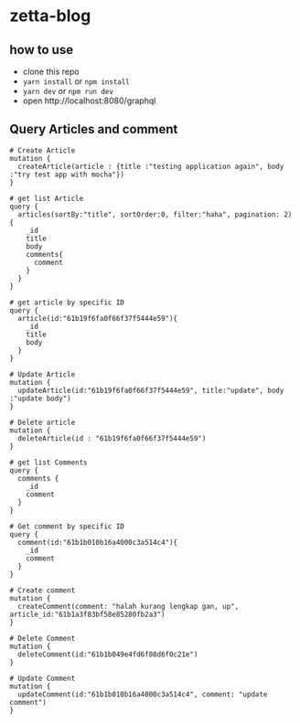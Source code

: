 # zetta-blog

## how to use
* clone this repo
* ```yarn install``` or  ```npm install```
* ```yarn dev``` or ```npm run dev```
* open http://localhost:8080/graphql


## Query Articles and comment 

```
# Create Article
mutation {
  createArticle(article : {title :"testing application again", body :"try test app with mocha"}) 
}

# get list Article
query {
  articles(sortBy:"title", sortOrder:0, filter:"haha", pagination: 2) {
    _id
    title
    body
    comments{
      comment
    }
  }
}

# get article by specific ID
query {
  article(id:"61b19f6fa0f66f37f5444e59"){
    _id
    title
    body
  }
}

# Update Article
mutation {
  updateArticle(id:"61b19f6fa0f66f37f5444e59", title:"update", body :"update body")
}

# Delete article
mutation {
  deleteArticle(id : "61b19f6fa0f66f37f5444e59")
}

# get list Comments
query {
  comments {
    _id
    comment
  }
}

# Get comment by specific ID
query {
  comment(id:"61b1b010b16a4000c3a514c4"){
    _id
    comment
  }
}

# Create comment
mutation {
  createComment(comment: "halah kurang lengkap gan, up", article_id:"61b1a3f83bf58e85280fb2a3") 
}

# Delete Comment
mutation {
  deleteComment(id:"61b1b049e4fd6f08d6f0c21e")
}

# Update Comment
mutation {
  updateComment(id:"61b1b010b16a4000c3a514c4", comment: "update comment")
}
```
